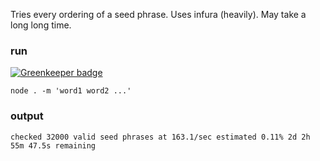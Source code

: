 Tries every ordering of a seed phrase.
Uses infura (heavily). May take a long long time.

### run

[![Greenkeeper badge](https://badges.greenkeeper.io/kumavis/seedphrase-reorder.svg)](https://greenkeeper.io/)
```
node . -m 'word1 word2 ...'
```

### output
```
checked 32000 valid seed phrases at 163.1/sec estimated 0.11% 2d 2h 55m 47.5s remaining
```
